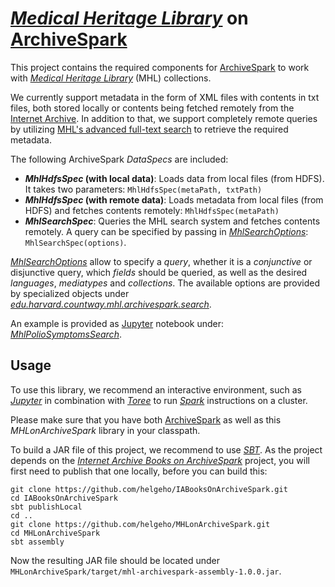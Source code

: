 # [*Medical Heritage Library*](http://www.medicalheritage.org) on [ArchiveSpark](https://github.com/helgeho/ArchiveSpark)

This project contains the required components for [ArchiveSpark](https://github.com/helgeho/ArchiveSpark) to work with [*Medical Heritage Library*](http://www.medicalheritage.org) (MHL) collections.
 
We currently support metadata in the form of XML files with contents in txt files, both stored locally or contents being fetched remotely from the [Internet Archive](http://archive.org).
In addition to that, we support completely remote queries by utilizing [MHL's advanced full-text search](http://mhl.countway.harvard.edu/search/) to retrieve the required metadata.
 
The following ArchiveSpark *DataSpecs* are included:
* ***MhlHdfsSpec* (with local data)**: Loads data from local files (from HDFS). It takes two parameters: `MhlHdfsSpec(metaPath, txtPath)`
* ***MhlHdfsSpec* (with remote data)**: Loads metadata from local files (from HDFS) and fetches contents remotely: `MhlHdfsSpec(metaPath)`
* ***MhlSearchSpec***: Queries the MHL search system and fetches contents remotely. A query can be specified by passing in [*MhlSearchOptions*](src/main/scala/edu/harvard/countway/mhl/archivespark/search/MhlSearchOptions.scala): `MhlSearchSpec(options)`.

[*MhlSearchOptions*](src/main/scala/edu/harvard/countway/mhl/archivespark/search/MhlSearchOptions.scala) allow to specify a *query*, whether it is a *conjunctive* or disjunctive query, which *fields* should be queried, as well as the desired *languages*, *mediatypes* and *collections*.
The available options are provided by specialized objects under [*edu.harvard.countway.mhl.archivespark.search*](src/main/scala/edu/harvard/countway/mhl/archivespark/search).

An example is provided as [Jupyter](http://jupyter.org/) notebook under: [*MhlPolioSymptomsSearch*](examples/MhlPolioSymptomsSearch.ipynb).

## Usage

To use this library, we recommend an interactive environment, such as [*Jupyter*](http://jupyter.org/) in combination with [*Toree*](https://toree.apache.org/*) to run [*Spark*](http://spark.apache.org/) instructions on a cluster.

Please make sure that you have both [ArchiveSpark](https://github.com/helgeho/ArchiveSpark) as well as this *MHLonArchiveSpark* library in your classpath. 

To build a JAR file of this project, we recommend to use [*SBT*](http://www.scala-sbt.org/). As the project depends on the [*Internet Archive Books on ArchiveSpark*](https://github.com/helgeho/IABooksOnArchiveSpark) project, you will first need to publish that one locally, before you can build this:
```
git clone https://github.com/helgeho/IABooksOnArchiveSpark.git
cd IABooksOnArchiveSpark
sbt publishLocal
cd ..
git clone https://github.com/helgeho/MHLonArchiveSpark.git
cd MHLonArchiveSpark
sbt assembly
```

Now the resulting JAR file should be located under `MHLonArchiveSpark/target/mhl-archivespark-assembly-1.0.0.jar`.